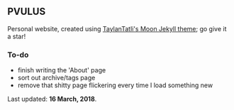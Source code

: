 ## PVULUS
Personal website, created using [TaylanTatli's Moon Jekyll theme](https://github.com/TaylanTatli/Moon); go give it a star!

### To-do
  * finish writing the 'About' page
  * sort out archive/tags page
  * remove that shitty page flickering every time I load something new

Last updated: **16 March, 2018**.
